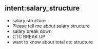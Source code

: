 ## intent:salary_structure
- salary structure
- Please tell me about salary structure
- salary break down 
- CTC BREAK UP
- want to know about total ctc structure

